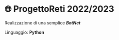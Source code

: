 # :globe_with_meridians: ProgettoReti 2022/2023
Realizzazione di una semplice _**BotNet**_ 
 
 Linguaggio: **Python** 
